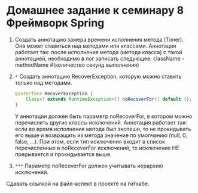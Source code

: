 # Домашнее задание к семинару 8 Фреймворк Spring

1. Создать аннотацию замера времени исполнения метода (Timer). Она может ставиться над методами или классами.
   Аннотация работает так: после исполнения метода (метода класса) с такой аннотацией, необходимо в лог записать
   следующее:
   className - methodName #(количество секунд выполнения)

2. `*` Создать аннотацию RecoverException, которую можно ставить только над методами.
    ```java
    @interface RecoverException {
        Class<? extends RuntimeException>[] noRecoverFor() default {};
    }
    ```
   У аннотации должен быть параметр noRecoverFor, в котором можно перечислить другие классы исключений.
   Аннотация работает так: если во время исполнения метода был экспешн, то не прокидывать его выше и возвращать из
   метода
   значение по умолчанию (null, 0, false, ...).
   При этом, если тип исключения входит в список перечисленных в noRecoverFor исключений, то исключение НЕ прерывается и
   прокидывается выше.
3. `***` Параметр noRecoverFor должен учитывать иерархию исключений.

Сдавать ссылкой на файл-аспект в проекте на гитхабе.